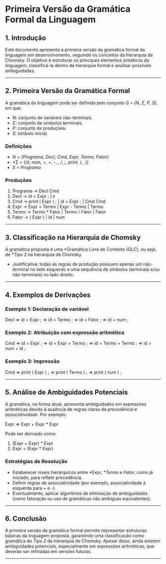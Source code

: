 # Primeira Versão da Gramática Formal da Linguagem

## 1. Introdução
Este documento apresenta a primeira versão da gramática formal da linguagem em desenvolvimento, seguindo os conceitos da hierarquia de Chomsky. O objetivo é estruturar os principais elementos sintáticos da linguagem, classificá-la dentro da hierarquia formal e analisar possíveis ambiguidades.

---

## 2. Primeira Versão da Gramática Formal

A gramática da linguagem pode ser definida pelo conjunto *G = (N, Σ, P, S)*, em que:

- *N*: conjunto de variáveis não-terminais.  
- *Σ*: conjunto de símbolos terminais.  
- *P*: conjunto de produções.  
- *S*: símbolo inicial.

### Definições
- *N = {Programa, Decl, Cmd, Expr, Termo, Fator}*  
- *Σ = {id, num, =, +, -, *, /, ;, print, ( , )}*  
- *S = Programa*

### Produções
1. Programa → Decl Cmd  
2. Decl → id = Expr ; | ε  
3. Cmd → print ( Expr ) ; | id = Expr ; | Cmd Cmd  
4. Expr → Expr + Termo | Expr - Termo | Termo  
5. Termo → Termo * Fator | Termo / Fator | Fator  
6. Fator → ( Expr ) | id | num  

---

## 3. Classificação na Hierarquia de Chomsky
A gramática proposta é uma *Gramática Livre de Contexto (GLC), ou seja, de **Tipo 2* na hierarquia de Chomsky.  
- Justificativa: todas as regras de produção possuem apenas um não-terminal no lado esquerdo e uma sequência de símbolos (terminais e/ou não-terminais) no lado direito.

---

## 4. Exemplos de Derivações

### Exemplo 1: Declaração de variável
Decl ⇒ id = Expr ;
⇒ id = Termo ;
⇒ id = Fator ;
⇒ id = num ;

### Exemplo 2: Atribuição com expressão aritmética
Cmd ⇒ id = Expr ;
⇒ id = Expr + Termo ;
⇒ id = Termo + Termo ;
⇒ id = num + id ;

### Exemplo 3: Impressão
Cmd ⇒ print ( Expr ) ;
⇒ print ( Termo ) ;
⇒ print ( num ) ;

---

## 5. Análise de Ambiguidades Potenciais

A gramática, na forma atual, apresenta ambiguidades em expressões aritméticas devido à ausência de regras claras de *precedência* e *associatividade*. Por exemplo:

Expr ⇒ Expr + Expr * Expr

Pode ser derivado como:
1. (Expr + Expr) * Expr  
2. Expr + (Expr * Expr)

### Estratégias de Resolução
- Estabelecer níveis hierárquicos entre *Expr, **Termo* e *Fator*, como já iniciado, para refletir precedência.  
- Definir regras de associatividade (por exemplo, associatividade à esquerda para + e -).  
- Eventualmente, aplicar algoritmos de eliminação de ambiguidades (como fatoração ou uso de gramáticas não ambíguas equivalentes).

---

## 6. Conclusão
A primeira versão da gramática formal permite representar estruturas básicas da linguagem proposta, garantindo uma classificação como gramática do *Tipo 2* da hierarquia de Chomsky. Apesar disso, ainda existem ambiguidades potenciais, especialmente em expressões aritméticas, que deverão ser refinadas em versões futuras.

---